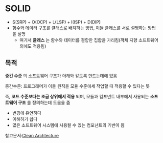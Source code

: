 # SOLID

* S(SRP) + O(OCP) + L(LSP) + I(ISP) + D(DIP)
* 함수와 데이터 구조를 클래스로 배치하는 방법, 이들 클래스를 서로 설명하는 방법을 설명
  * 여기서 __클래스__ 는 함수와 데이터를 결합한 집합을 가리킴(객체 지향 소프트웨어 외에도 적용됨)

## 목적

__중간 수준__ 의 소프트웨어 구조가 아래와 같도록 만드는데에 있음

중간수준: 프로그래머가 이들 원칙을 모듈 수준에세 작업할 때 적용할 수 있다는 뜻

즉, __코드 수준보다는 조금 상위에서 적용__ 되며, 모듈과 컴포넌트 내부에서 사용되는 __소프트웨어 구조__ 를 정의하는데 도움을 줌

* 변경에 유연하다
* 이해하기 쉽다
* 많은 소프트웨어 시스템에 사용될 수 있는 컴포넌트의 기반이 됨

참고문서:[Clean Archtecture](https://books.google.co.kr/books?id=xk9MyAEACAAJ&dq=clean+architecture+%EC%9D%B8%EC%82%AC%EC%9D%B4%ED%8A%B8&hl=ko&sa=X&ved=2ahUKEwiLwP6Ci7ryAhUFVpQKHUr1C3sQ6AEwA3oECAMQAQ)